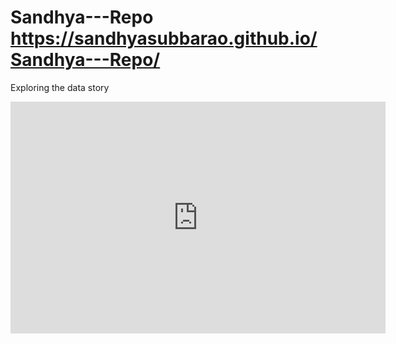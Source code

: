 # Sandhya---Repo https://sandhyasubbarao.github.io/Sandhya---Repo/

Exploring the data story
<iframe width="600" height="371" seamless frameborder="0" scrolling="no" src="https://docs.google.com/spreadsheets/d/1DFkdb48PlMjWA1zmwPyzweddCMT2ENYTRFlZ1sgSYeg/pubchart?oid=787918829&amp;format=interactive"></iframe>
